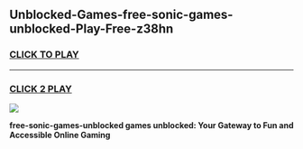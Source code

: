 
## Unblocked-Games-free-sonic-games-unblocked-Play-Free-z38hn
<h3>
<a href="https://premium76.site?title=free-sonic-games-unblocked&ref=18A1">CLICK TO PLAY</a></h3>
<hr>

<h3>
<a href="https://premium76.site?title=free-sonic-games-unblocked&ref=18A1">CLICK 2 PLAY</a>
  
</h3>

<a href="https://premium76.site?title=free-sonic-games-unblocked&ref=18A1"><img src="https://clearcache.store/games.png"></a>


**free-sonic-games-unblocked games unblocked: Your Gateway to Fun and Accessible Online Gaming**
